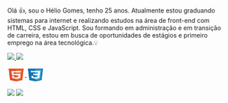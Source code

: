 Olá 👍, sou o Hélio Gomes, tenho 25 anos. Atualmente estou graduando sistemas para internet e realizando estudos na área de front-end com HTML, CSS e JavaScript. Sou formando em administração e em transição de carreira, estou em busca de oportunidades de estágios e primeiro emprego na área tecnológica.💡

 <div>
  <a href="https://github.com/heliogomes">
  <img height="160em" src="https://github-readme-stats.vercel.app/api?username=heliogomes&show_icons=true&theme=gotham&include_all_commits=true&count_private=true"/>
  <img height="160em" src="https://github-readme-stats.vercel.app/api/top-langs/?username=heliogomes&layout=compact&langs_count=7&theme=gotham"/>
</div>
  
<div style="display: inline_block"><br>
  <img align="center" alt="Helio-HTML" height="30" width="40" src="https://raw.githubusercontent.com/devicons/devicon/master/icons/html5/html5-original.svg">
  <img align="center" alt="Helio-CSS" height="30" width="40" src="https://raw.githubusercontent.com/devicons/devicon/master/icons/css3/css3-original.svg"> 
</div>
<br>
 <div> 
  <a href = "mailto:hgomesdm@gmail.com"><img src="https://img.shields.io/badge/-Gmail-%23333?style=for-the-badge&logo=gmail&logoColor=white" target="_blank"></a>
  <a href="https://www.linkedin.com/in/heliogomesjr/" target="_blank"><img src="https://img.shields.io/badge/-LinkedIn-%230077B5?style=for-the-badge&logo=linkedin&logoColor=white"     target="_blank"></a>  
</div>

